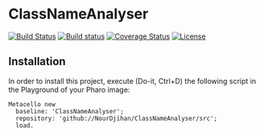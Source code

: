 # ClassNameAnalyser

[![Build Status](https://travis-ci.org/NourDjihan/ClassNameAnalyser.svg?branch=master)](https://travis-ci.org/NourDjihan/ClassNameAnalyser)
[![Build status](https://ci.appveyor.com/api/projects/status/fduj9iv10jpvip6v?svg=true)](https://ci.appveyor.com/project/NourDjihan/classnameanalyser)
[![Coverage Status](https://coveralls.io/repos/github/NourDjihan/ClassNameAnalyser/badge.svg?branch=master)](https://coveralls.io/github/NourDjihan/ClassNameAnalyser?branch=master)
[![License](https://img.shields.io/badge/license-MIT-blue.svg)](https://raw.githubusercontent.com/NourDjihan/ClassNameAnalyser/master/LICENSE)

## Installation

In order to install this project, execute (Do-it, Ctrl+D) the following script in the Playground of your Pharo image:

```Smalltalk
Metacello new
  baseline: 'ClassNameAnalyser';
  repository: 'github://NourDjihan/ClassNameAnalyser/src';
  load.
```
